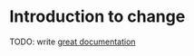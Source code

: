 # Introduction to change

TODO: write [great documentation](http://jacobian.org/writing/what-to-write/)
